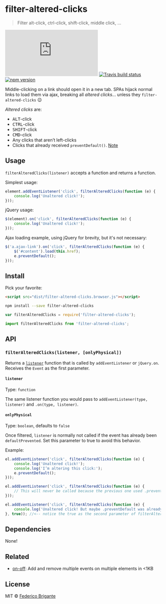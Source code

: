 # filter-altered-clicks

> Filter alt-click, ctrl-click, shift-click, middle click, ...

[![gzipped size][badge-gzip]](#no-link)
[![Travis build status][badge-travis]][link-travis]
[![npm version][badge-version]][link-npm]

  [badge-gzip]: https://badges.herokuapp.com/size/github/bfred-it/filter-altered-clicks/master/dist/filter-altered-clicks.browser.js?gzip=true&label=gzipped%20size
  [badge-travis]: https://api.travis-ci.org/bfred-it/filter-altered-clicks.svg
  [badge-version]: https://img.shields.io/npm/v/filter-altered-clicks.svg
  [link-travis]: https://travis-ci.org/bfred-it/filter-altered-clicks
  [link-npm]: https://www.npmjs.com/package/filter-altered-clicks

Middle-clicking on a link should open it in a new tab. SPAs hijack normal links to load them via ajax, breaking all _altered clicks_... unless they `filter-altered-clicks` 😉

_Altered clicks_ are:
- <kbd>ALT</kbd>-click
- <kbd>CTRL</kbd>-click
- <kbd>SHIFT</kbd>-click
- <kbd>CMD</kbd>-click
- Any clicks that aren’t left-clicks
- Clicks that already received `preventDefault()`. [Note](#onlyphysical)

## Usage

`filterAlteredClicks(listener)` accepts a function and returns a function.

Simplest usage:

```js
element.addEventListener('click', filterAlteredClicks(function (e) {
	console.log('Unaltered click!');
}));
```

jQuery usage:

```js
$(element).on('click', filterAlteredClicks(function (e) {
	console.log('Unaltered click!');
}));
```

Ajax loading example, using jQuery for brevity, but it's not necessary:

```js
$('a.ajax-link').on('click', filterAlteredClicks(function (e) {
	$('#content').load(this.href);
	e.preventDefault();
}));
```

## Install

Pick your favorite:

```html
<script src="dist/filter-altered-clicks.browser.js"></script>
```

```sh
npm install --save filter-altered-clicks
```

```js
var filterAlteredClicks = require('filter-altered-clicks');
```

```js
import filterAlteredClicks from 'filter-altered-clicks';
```

## API

### `filterAlteredClicks(listener, [onlyPhysical])`

Returns a [`listener`](https://developer.mozilla.org/en-US/docs/Web/API/EventTarget/addEventListener#Syntax) function that is called by `addEventListener` or `jQuery.on`. Receives the `Event` as the first parameter.

#### `listener`

Type: `function`

The same listener function you would pass to `addEventListener(type, listener)` and `.on(type, listener)`.

#### `onlyPhysical`

Type: `boolean`, defaults to `false`

Once filtered, `listener` is normally not called if the event has already been `defaultPrevented`. Set this parameter to true to avoid this behavior.

Example:

```js
el.addEventListener('click', filterAlteredClicks(function (e) {
	console.log('Unaltered click!');
	console.log('I’m altering this click:');
	e.preventDefault();
}));

el.addEventListener('click', filterAlteredClicks(function (e) {
	// This will never be called because the previous one used .preventDefault
}));

el.addEventListener('click', filterAlteredClicks(function (e) {
	console.log('Unaltered click! But maybe .preventDefault was already called');
}, true)); //<-- notice the true as the second parameter of filterAlteredClicks
```

## Dependencies

None!

## Related

* [on-off](https://github.com/bfred-it/on-off/): Add and remove multiple events on multiple elements in <1KB

## License

MIT © [Federico Brigante](http://twitter.com/bfred_it)
